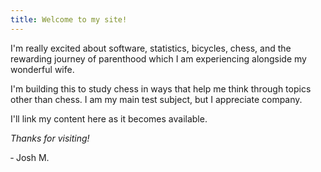 ```yaml
---
title: Welcome to my site!
---
```


I'm really excited about software, statistics, bicycles, chess, and the rewarding journey of parenthood which I am experiencing alongside my wonderful wife.  

I'm building this to study chess in ways that help me think through topics other than chess. I am my main test subject, but I appreciate company.  

I'll link my content here as it becomes available.  

*Thanks for visiting!*  


   ‐ Josh M.  

